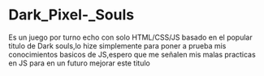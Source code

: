 # Dark_Pixel-_Souls
Es un juego por turno echo con solo HTML/CSS/JS basado en el popular titulo de Dark souls,lo hize simplemente para poner a prueba mis conocimientos basicos de JS,espero que me señalen mis malas practicas en JS para en un futuro mejorar este titulo
